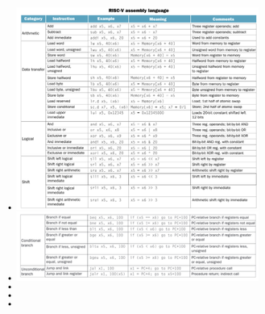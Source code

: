- ![image.png](../assets/image_1655866719146_0.png)
- ![image.png](../assets/image_1655866742942_0.png)
-
-
-